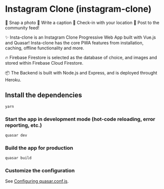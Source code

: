 # Instagram Clone (instagram-clone)

📸 Snap a photo
📝 Write a caption
🧭 Check-in with your location
🚀 Post to the community feed!

✨ Insta-clone is an Instagram Clone Progressive Web App built with Vue.js and Quasar! Insta-clone has the core PWA features from installation, caching, offline functionality and more. 

🔥 Firebase Firestore is selected as the database of choice, and images and stored within Firebase Cloud Firestore.

📦 The Backend is built with Node.js and Express, and is deployed throught Heroku.

## Install the dependencies
```bash
yarn
```

### Start the app in development mode (hot-code reloading, error reporting, etc.)
```bash
quasar dev
```


### Build the app for production
```bash
quasar build
```

### Customize the configuration
See [Configuring quasar.conf.js](https://quasar.dev/quasar-cli/quasar-conf-js).
